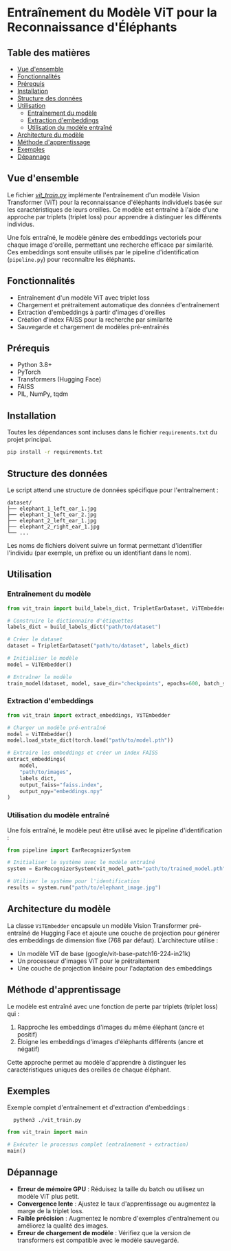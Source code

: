 # Entraînement du Modèle ViT pour la Reconnaissance d'Éléphants

## Table des matières

- [Vue d'ensemble](#vue-densemble)
- [Fonctionnalités](#fonctionnalités)
- [Prérequis](#prérequis)
- [Installation](#installation)
- [Structure des données](#structure-des-données)
- [Utilisation](#utilisation)
  - [Entraînement du modèle](#entraînement-du-modèle)
  - [Extraction d'embeddings](#extraction-dembeddings)
  - [Utilisation du modèle entraîné](#utilisation-du-modèle-entraîné)
- [Architecture du modèle](#architecture-du-modèle)
- [Méthode d'apprentissage](#méthode-dapprentissage)
- [Exemples](#exemples)
- [Dépannage](#dépannage)

## Vue d'ensemble

Le fichier [_vit_train.py_](./vit_train.py) implémente l'entraînement d'un modèle Vision Transformer (ViT) pour la reconnaissance d'éléphants individuels basée sur les caractéristiques de leurs oreilles. Ce modèle est entraîné à l'aide d'une approche par triplets (triplet loss) pour apprendre à distinguer les différents individus.

Une fois entraîné, le modèle génère des embeddings vectoriels pour chaque image d'oreille, permettant une recherche efficace par similarité. Ces embeddings sont ensuite utilisés par le pipeline d'identification (`pipeline.py`) pour reconnaître les éléphants.

## Fonctionnalités

- Entraînement d'un modèle ViT avec triplet loss
- Chargement et prétraitement automatique des données d'entraînement
- Extraction d'embeddings à partir d'images d'oreilles
- Création d'index FAISS pour la recherche par similarité
- Sauvegarde et chargement de modèles pré-entraînés

## Prérequis

- Python 3.8+
- PyTorch
- Transformers (Hugging Face)
- FAISS
- PIL, NumPy, tqdm

## Installation

Toutes les dépendances sont incluses dans le fichier `requirements.txt` du projet principal.

```bash
pip install -r requirements.txt
```

## Structure des données

Le script attend une structure de données spécifique pour l'entraînement :

```
dataset/
├── elephant_1_left_ear_1.jpg
├── elephant_1_left_ear_2.jpg
├── elephant_2_left_ear_1.jpg
├── elephant_2_right_ear_1.jpg
└── ...
```

Les noms de fichiers doivent suivre un format permettant d'identifier l'individu (par exemple, un préfixe ou un identifiant dans le nom).

## Utilisation

### Entraînement du modèle

```python
from vit_train import build_labels_dict, TripletEarDataset, ViTEmbedder, train_model

# Construire le dictionnaire d'étiquettes
labels_dict = build_labels_dict("path/to/dataset")

# Créer le dataset
dataset = TripletEarDataset("path/to/dataset", labels_dict)

# Initialiser le modèle
model = ViTEmbedder()

# Entraîner le modèle
train_model(dataset, model, save_dir="checkpoints", epochs=600, batch_size=1, lr=1e-5, margin=1.0)
```

### Extraction d'embeddings

```python
from vit_train import extract_embeddings, ViTEmbedder

# Charger un modèle pré-entraîné
model = ViTEmbedder()
model.load_state_dict(torch.load("path/to/model.pth"))

# Extraire les embeddings et créer un index FAISS
extract_embeddings(
    model, 
    "path/to/images", 
    labels_dict,
    output_faiss="faiss.index",
    output_npy="embeddings.npy"
)
```

### Utilisation du modèle entraîné

Une fois entraîné, le modèle peut être utilisé avec le pipeline d'identification :

```python
from pipeline import EarRecognizerSystem

# Initialiser le système avec le modèle entraîné
system = EarRecognizerSystem(vit_model_path="path/to/trained_model.pth")

# Utiliser le système pour l'identification
results = system.run("path/to/elephant_image.jpg")
```

## Architecture du modèle

La classe `ViTEmbedder` encapsule un modèle Vision Transformer pré-entraîné de Hugging Face et ajoute une couche de projection pour générer des embeddings de dimension fixe (768 par défaut). L'architecture utilise :

- Un modèle ViT de base (google/vit-base-patch16-224-in21k)
- Un processeur d'images ViT pour le prétraitement
- Une couche de projection linéaire pour l'adaptation des embeddings

## Méthode d'apprentissage

Le modèle est entraîné avec une fonction de perte par triplets (triplet loss) qui :
1. Rapproche les embeddings d'images du même éléphant (ancre et positif)
2. Éloigne les embeddings d'images d'éléphants différents (ancre et négatif)

Cette approche permet au modèle d'apprendre à distinguer les caractéristiques uniques des oreilles de chaque éléphant.

## Exemples

Exemple complet d'entraînement et d'extraction d'embeddings :
```shell
  python3 ./vit_train.py
```


```python
from vit_train import main

# Exécuter le processus complet (entraînement + extraction)
main()
```

## Dépannage

- **Erreur de mémoire GPU** : Réduisez la taille du batch ou utilisez un modèle ViT plus petit.
- **Convergence lente** : Ajustez le taux d'apprentissage ou augmentez la marge de la triplet loss.
- **Faible précision** : Augmentez le nombre d'exemples d'entraînement ou améliorez la qualité des images.
- **Erreur de chargement de modèle** : Vérifiez que la version de transformers est compatible avec le modèle sauvegardé.